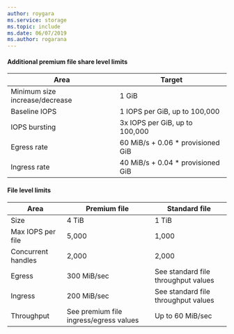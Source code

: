 ```yaml
---
author: roygara
ms.service: storage
ms.topic: include
ms.date: 06/07/2019
ms.author: rogarana
---
```

#### Additional premium file share level limits

|Area  |Target  |
|---------|---------|
|Minimum size increase/decrease    |1 GiB      |
|Baseline IOPS    |1 IOPS per GiB, up to 100,000|
|IOPS bursting    |3x IOPS per GiB, up to 100,000|
|Egress rate         |60 MiB/s + 0.06 * provisioned GiB        |
|Ingress rate| 40 MiB/s + 0.04 * provisioned GiB |

#### File level limits

|Area  |Premium file  |Standard file |
|---------|---------|---------|
|Size                  |4 TiB         |1 TiB|
|Max IOPS per file     |5,000         |1,000|
|Concurrent handles    |2,000         |2,000|
|Egress  |300 MiB/sec|      See standard file throughput values|
|Ingress  |200 MiB/sec| See standard file throughput values|
|Throughput| See premium file ingress/egress values| Up to 60 MiB/sec|
